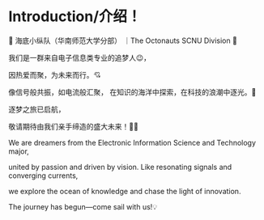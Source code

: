 # Introduction/介绍！
🌊 海底小纵队（华南师范大学分部）
｜The Octonauts SCNU Division 🌊

我们是一群来自电子信息类专业的追梦人😉，

因热爱而聚，为未来而行。💘

像信号般共振，如电流般汇聚，
在知识的海洋中探索，在科技的浪潮中逐光。🧐

逐梦之旅已启航，

敬请期待由我们亲手缔造的盛大未来！🎉🎉

We are dreamers from the Electronic Information Science and Technology major,

united by passion and driven by vision. Like resonating signals and converging currents,

we explore the ocean of knowledge and chase the light of innovation.

The journey has begun—come sail with us!💡
  
